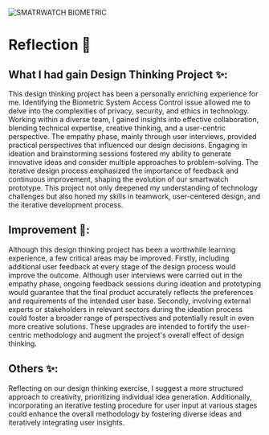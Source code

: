 ![SMATRWATCH BIOMETRIC](https://github.com/nurfarhanahhusni/E-portfolio/assets/148424765/802cb2c0-af9b-4502-9390-fad42d8a563f)
# Reflection 📝
## What I had gain Design Thinking Project ✨:
This design thinking project has been a personally enriching experience for me. Identifying the Biometric System Access Control issue allowed me to delve into the complexities of privacy, security, and ethics in technology. Working within a diverse team, I gained insights into effective collaboration, blending technical expertise, creative thinking, and a user-centric perspective. The empathy phase, mainly through user interviews, provided practical perspectives that influenced our design decisions. Engaging in ideation and brainstorming sessions fostered my ability to generate innovative ideas and consider multiple approaches to problem-solving. The iterative design process emphasized the importance of feedback and continuous improvement, shaping the evolution of our smartwatch prototype. This project not only deepened my understanding of technology challenges but also honed my skills in teamwork, user-centered design, and the iterative development process.

## Improvement 💪:
Although this design thinking project has been a worthwhile learning experience, a few critical areas may be improved. Firstly, including additional user feedback at every stage of the design process would improve the outcome. Although user interviews were carried out in the empathy phase, ongoing feedback sessions during ideation and prototyping would guarantee that the final product accurately reflects the preferences and requirements of the intended user base. Secondly, involving external experts or stakeholders in relevant sectors during the ideation process could foster a broader range of perspectives and potentially result in even more creative solutions. These upgrades are intended to fortify the user-centric methodology and augment the project's overall effect of design thinking.

## Others ✨:
Reflecting on our design thinking exercise, I suggest a more structured approach to creativity, prioritizing individual idea generation. Additionally, incorporating an iterative testing procedure for user input at various stages could enhance the overall methodology by fostering diverse ideas and iteratively integrating user insights.
